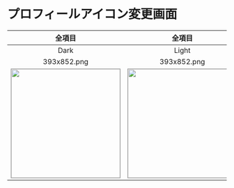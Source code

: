 # プロフィールアイコン変更画面

|全項目|全項目|
|:---:|:---:|
|Dark|Light|
|393x852.png|393x852.png|
|<img src='../ReferenceImages_64/プロフィールアイコン変更画面/testProfileIconViewController_全項目_Dark_393x852.png' width='250' style='border: 1px solid #999' />|<img src='../ReferenceImages_64/プロフィールアイコン変更画面/testProfileIconViewController_全項目_Light_393x852.png' width='250' style='border: 1px solid #999' />|

